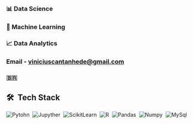 ### 📊 Data Science
### :robot: Machine Learning
### 📈 Data Analytics 
### Email - viniciuscantanhede@gmail.com
### :brazil:
## 🛠 &nbsp;Tech Stack
![Pytohn](https://img.shields.io/badge/-Python-05122A?style=flat&logo=python)&nbsp;
![Jupyther](https://img.shields.io/badge/-jupyter-05122A?style=flat&logo=jupyter)&nbsp;
![ScikitLearn](https://img.shields.io/badge/-scikitlearn-05122A?style=flat&logo=scikitlearn)&nbsp;
![R](https://img.shields.io/badge/-R-05122A?style=flat&logo=R)&nbsp;
![Pandas](https://img.shields.io/badge/-pandas-05122A?style=flat&logo=pandas)&nbsp;
![Numpy](https://img.shields.io/badge/-numpy-05122A?style=flat&logo=numpy)&nbsp;
![MySql](https://img.shields.io/badge/-mysql-05122A?style=flat&logo=mysql)&nbsp;
